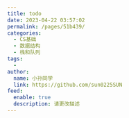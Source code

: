 ```yaml
---
title: todo
date: 2023-04-22 03:57:02
permalink: /pages/51b439/
categories:
  - CS基础
  - 数据结构
  - 栈和队列
tags:
  - 
author: 
  name: 小孙同学
  link: https://github.com/sun0225SUN
feed: 
  enable: true
  description: 请更改描述
---
```

